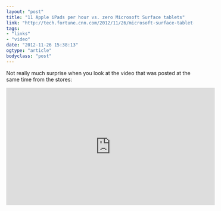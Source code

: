 ```yaml
---
layout: "post"
title: "11 Apple iPads per hour vs. zero Microsoft Surface tablets"
link: "http://tech.fortune.cnn.com/2012/11/26/microsoft-surface-tablet-apple-ipad/?iid=HP_LN"
tags: 
- "links"
- "video"
date: "2012-11-26 15:38:13"
ogtype: "article"
bodyclass: "post"
---
```


Not really much surprise when you look at the video that was posted at the same time from the stores:

<iframe allowfullscreen="" frameborder="0" height="315" src="http://www.youtube.com/embed/FX1eTBeWoyw" width="560"></iframe>